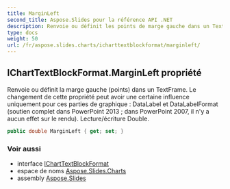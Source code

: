 ```yaml
---
title: MarginLeft
second_title: Aspose.Slides pour la référence API .NET
description: Renvoie ou définit les points de marge gauche dans un TextFrame. Le changement de cette propriété peut avoir une certaine influence uniquement pour ces parties de graphique  DataLabel et DataLabelFormat soutien complet dans PowerPoint 2013 ; dans PowerPoint 2007, il n'y a aucun effet sur le rendu. Lecture/écriture Double.
type: docs
weight: 50
url: /fr/aspose.slides.charts/icharttextblockformat/marginleft/
---
```


## IChartTextBlockFormat.MarginLeft propriété

Renvoie ou définit la marge gauche (points) dans un TextFrame. Le changement de cette propriété peut avoir une certaine influence uniquement pour ces parties de graphique : DataLabel et DataLabelFormat (soutien complet dans PowerPoint 2013 ; dans PowerPoint 2007, il n'y a aucun effet sur le rendu). Lecture/écriture Double.

```csharp
public double MarginLeft { get; set; }
```

### Voir aussi

* interface [IChartTextBlockFormat](../../icharttextblockformat)
* espace de noms [Aspose.Slides.Charts](../../icharttextblockformat)
* assembly [Aspose.Slides](../../../)

<!-- DO NOT EDIT: généré par xmldocmd pour Aspose.Slides.dll -->